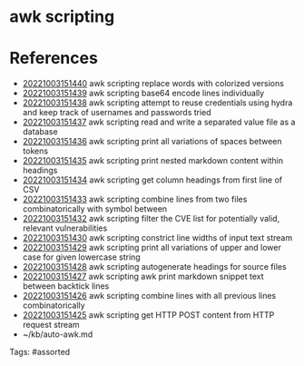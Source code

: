 # awk scripting

# References
- [20221003151440](/zet/20221003151440/) awk scripting replace words with colorized versions
- [20221003151439](/zet/20221003151439/) awk scripting base64 encode lines individually
- [20221003151438](/zet/20221003151438/) awk scripting attempt to reuse credentials using hydra and keep track of usernames and passwords tried
- [20221003151437](/zet/20221003151437/) awk scripting read and write a separated value file as a database
- [20221003151436](/zet/20221003151436/) awk scripting print all variations of spaces between tokens
- [20221003151435](/zet/20221003151435/) awk scripting print nested markdown content within headings
- [20221003151434](/zet/20221003151434/) awk scripting get column headings from first line of CSV
- [20221003151433](/zet/20221003151433/) awk scripting combine lines from two files combinatorically with symbol between
- [20221003151432](/zet/20221003151432/) awk scripting filter the CVE list for potentially valid, relevant vulnerabilities
- [20221003151430](/zet/20221003151430/) awk scripting constrict line widths of input text stream
- [20221003151429](/zet/20221003151429/) awk scripting print all variations of upper and lower case for given lowercase string
- [20221003151428](/zet/20221003151428/) awk scripting autogenerate headings for source files
- [20221003151427](/zet/20221003151427/) awk scripting awk print markdown snippet text between backtick lines
- [20221003151426](/zet/20221003151426/) awk scripting combine lines with all previous lines combinatorically
- [20221003151425](/zet/20221003151425/) awk scripting get HTTP POST content from HTTP request stream
- ~/kb/auto-awk.md

Tags:
    #assorted


